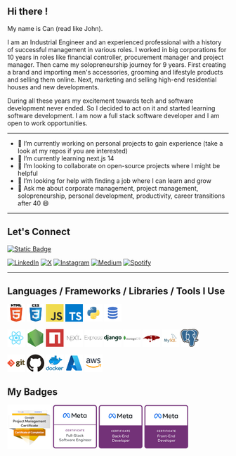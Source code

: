 ## Hi there !

My name is Can (read like John).

I am an Industrial Engineer and an experienced professional with a history of successful management in various roles. I worked in big corporations for 10 years in roles like financial controller, procurement manager and project manager. Then came my solopreneurship journey for 9 years. First creating a brand and importing men's accessories, grooming and lifestyle products and selling them online. Next, marketing and selling high-end residential houses and new developments. 

During all these years my excitement towards tech and software development never ended. So I decided to act on it and started learning software development. I am now a full stack software developer and I am open to work opportunities.

---

- 🔭 I’m currently working on personal projects to gain experience (take a look at my repos if you are interested)
- 🌱 I’m currently learning next.js 14
- 👯 I’m looking to collaborate on open-source projects where I might be helpful
- 🤔 I’m looking for help with finding a job where I can learn and grow
- 💬 Ask me about corporate management, project management, solopreneurship, personal development, productivity, career transitions after 40 😄

--- 

## Let's Connect

[![Static Badge](https://img.shields.io/badge/Schedule%20a%20Meeting-4285F4?style=for-the-badge&logo=Google%20Calendar&logoColor=white)](https://calendar.app.google/SMKChiJ1i7DS72N18)

[![LinkedIn](https://img.shields.io/badge/LinkedIn-0077B5?style=for-the-badge&logo=LinkedIn&logoColor=white)](https://linkedin.com/in/cankiziloglu)   [![X](https://img.shields.io/badge/X%2FTwitter-000000?style=for-the-badge&logo=x&logoColor=white)](https://twitter.com/CanKiziloglu)   [![Instagram](https://img.shields.io/badge/Instagram-E4405F?style=for-the-badge&logo=Instagram&logoColor=white)](https://instagram.com/cankiziloglu)  [![Medium](https://img.shields.io/badge/Medium-000000?style=for-the-badge&logo=medium&logoColor=white)](https://medium.com/@cankiziloglu)  [![Spotify](https://img.shields.io/badge/Spotify-1DB954?style=for-the-badge&logo=Spotify&logoColor=white)](https://open.spotify.com/user/membercgk)

---

## Languages / Frameworks / Libraries / Tools I Use

<img width="40px" src="https://raw.githubusercontent.com/github/explore/80688e429a7d4ef2fca1e82350fe8e3517d3494d/topics/html/html.png">   <img width="40px" src="https://raw.githubusercontent.com/github/explore/80688e429a7d4ef2fca1e82350fe8e3517d3494d/topics/css/css.png">   <img width="40px" src="https://raw.githubusercontent.com/github/explore/80688e429a7d4ef2fca1e82350fe8e3517d3494d/topics/javascript/javascript.png">   <img width="40px" src="https://raw.githubusercontent.com/github/explore/80688e429a7d4ef2fca1e82350fe8e3517d3494d/topics/typescript/typescript.png">   <img width="40px" src="https://raw.githubusercontent.com/github/explore/80688e429a7d4ef2fca1e82350fe8e3517d3494d/topics/python/python.png">   <img width="40px" src="https://raw.githubusercontent.com/github/explore/80688e429a7d4ef2fca1e82350fe8e3517d3494d/topics/sql/sql.png">

<img width="40px" src="https://raw.githubusercontent.com/github/explore/80688e429a7d4ef2fca1e82350fe8e3517d3494d/topics/react/react.png">   <img width="40px" src="https://raw.githubusercontent.com/github/explore/80688e429a7d4ef2fca1e82350fe8e3517d3494d/topics/nodejs/nodejs.png">   <img width="40px" src="https://raw.githubusercontent.com/github/explore/80688e429a7d4ef2fca1e82350fe8e3517d3494d/topics/npm/npm.png">   <img width="40px" src="https://raw.githubusercontent.com/github/explore/28b02bbc9ad9f7a503c43775aebeb515dc2da5fc/topics/nextjs/nextjs.png">   <img width="40px" src="https://raw.githubusercontent.com/github/explore/80688e429a7d4ef2fca1e82350fe8e3517d3494d/topics/express/express.png">   <img width="40px" src="https://raw.githubusercontent.com/github/explore/7456fdff59816d37ef383a6c8f32a26ff7332db2/topics/django/django.png">   <img width="40px" src="https://raw.githubusercontent.com/github/explore/80688e429a7d4ef2fca1e82350fe8e3517d3494d/topics/mongodb/mongodb.png">    <img width="40px" src="https://raw.githubusercontent.com/github/explore/80688e429a7d4ef2fca1e82350fe8e3517d3494d/topics/mongoose/mongoose.png">   <img width="40px" src="https://raw.githubusercontent.com/github/explore/80688e429a7d4ef2fca1e82350fe8e3517d3494d/topics/mysql/mysql.png">   <img width="40px" src="https://raw.githubusercontent.com/github/explore/80688e429a7d4ef2fca1e82350fe8e3517d3494d/topics/postgresql/postgresql.png">

<img width="40px" src="https://raw.githubusercontent.com/github/explore/80688e429a7d4ef2fca1e82350fe8e3517d3494d/topics/git/git.png">   <img width="40px" src="https://raw.githubusercontent.com/github/explore/89bdd9644f44d1b12180fd512b95574fe4c54617/topics/github-api/github-api.png">   <img width="40px" src="https://raw.githubusercontent.com/github/explore/80688e429a7d4ef2fca1e82350fe8e3517d3494d/topics/docker/docker.png">   <img width="40px" src="https://raw.githubusercontent.com/github/explore/eaef8552d8b082ffafe2bfc8a5023d47da904aac/topics/azure/azure.png">   <img width="40px" src="https://raw.githubusercontent.com/github/explore/fbceb94436312b6dacde68d122a5b9c7d11f9524/topics/aws/aws.png">



## My Badges
[<img width="100px" src="img/gpm.png">](https://www.credly.com/badges/1f197ec6-c43b-47ff-a1ac-82e57a75fe52/public_url)
[<img width="100px" src="img/mfs.png">](https://www.credly.com/badges/2de02926-ccd0-42b7-836b-9b1486a881bc/public_url)
[<img width="100px" src="img/mbe.png">](https://www.credly.com/badges/da450859-44d6-4e1b-8921-3167c10671b1/public_url)
[<img width="100px" src="img/mfe.png">](https://www.credly.com/badges/657cb278-b9d8-4559-bec1-38857af5cae0/public_url)
